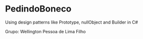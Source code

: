# PedindoBoneco
Using design patterns like Prototype, nullObject and Builder in C#

Grupo: Wellington Pessoa de Lima Filho
